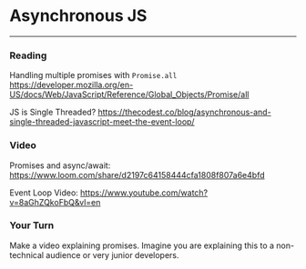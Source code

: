 # Asynchronous JS

---

### Reading

Handling multiple promises with `Promise.all`
https://developer.mozilla.org/en-US/docs/Web/JavaScript/Reference/Global_Objects/Promise/all

JS is Single Threaded?
https://thecodest.co/blog/asynchronous-and-single-threaded-javascript-meet-the-event-loop/

### Video

Promises and async/await:
https://www.loom.com/share/d2197c64158444cfa1808f807a6e4bfd

Event Loop Video:
https://www.youtube.com/watch?v=8aGhZQkoFbQ&vl=en

### Your Turn

Make a video explaining promises. Imagine you are explaining this to a non-technical audience or very junior developers.
